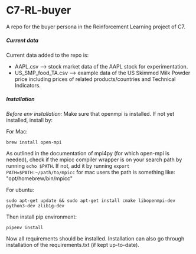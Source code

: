 # C7-RL-buyer

A repo for the buyer persona in the Reinforcement Learning project of C7. 

##### Current data
Current data added to the repo is:
- AAPL.csv --> stock market data of the AAPL stock for experimentation.
- US_SMP_food_TA.csv --> example data of the US Skimmed Milk Powder price including prices of related products/countries and Technical Indicators.


##### Installation

_Before env installation:_ Make sure that openmpi is installed. If not yet installed, install by:

For Mac:
```commandline
brew install open-mpi
```
As outlined in the documentation of mpi4py (for which open-mpi is needed), check if the mpicc compiler wrapper is on your search path by running `echo $PATH`. If not, add it by running `export PATH=$PATH:~/path/to/mpicc` for mac users the path is something like: "opt/homebrew/bin/mpicc"

For ubuntu:
```commandline
sudo apt-get update && sudo apt-get install cmake libopenmpi-dev python3-dev zlib1g-dev
```

Then install pip environment:
```commandline
pipenv install
```

Now all requirements should be installed. Installation can also go through installation of the requirements.txt 
(if kept up-to-date).